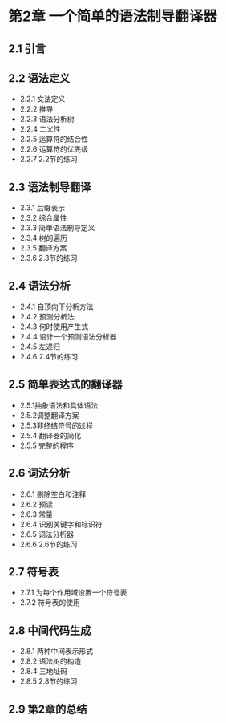# 第2章 一个简单的语法制导翻译器

## 2.1 引言

## 2.2 语法定义
* 2.2.1 文法定义
* 2.2.2 推导
* 2.2.3 语法分析树
* 2.2.4 二义性
* 2.2.5 运算符的结合性
* 2.2.6 运算符的优先级
* 2.2.7 2.2节的练习

## 2.3 语法制导翻译
* 2.3.1 后缀表示
* 2.3.2 综合属性
* 2.3.3 简单语法制导定义
* 2.3.4 树的遍历
* 2.3.5 翻译方案
* 2.3.6 2.3节的练习

## 2.4 语法分析
* 2.4.1 自顶向下分析方法
* 2.4.2 预测分析法
* 2.4.3 何时使用产生式
* 2.4.4 设计一个预测语法分析器
* 2.4.5 左递归
* 2.4.6 2.4节的练习

## 2.5 简单表达式的翻译器
* 2.5.1抽象语法和具体语法
* 2.5.2调整翻译方案
* 2.5.3非终结符号的过程
* 2.5.4 翻译器的简化
* 2.5.5 完整的程序

## 2.6 词法分析
* 2.6.1 剔除空白和注释
* 2.6.2 预读
* 2.6.3 常量
* 2.6.4 识别关键字和标识符
* 2.6.5 词法分析器
* 2.6.6 2.6节的练习

## 2.7 符号表
* 2.7.1 为每个作用域设置一个符号表
* 2.7.2 符号表的使用

## 2.8 中间代码生成
* 2.8.1 两种中间表示形式
* 2.8.2 语法树的构造
* 2.8.4 三地址码
* 2.8.5 2.8节的练习

## 2.9 第2章的总结
